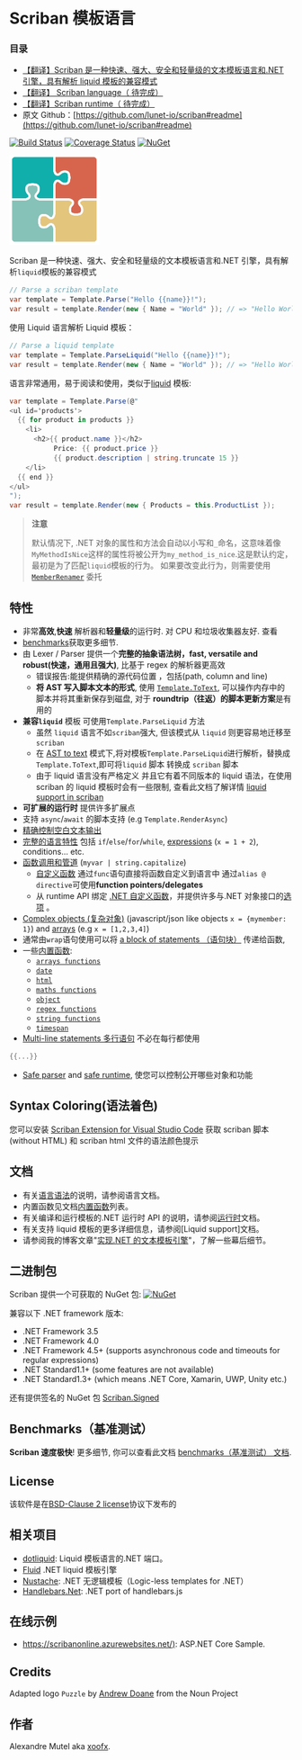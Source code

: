 # Scriban 模板语言

### 目录

- [【翻译】Scriban 是一种快速、强大、安全和轻量级的文本模板语言和.NET 引擎，具有解析 liquid 模板的兼容模式](https://www.cnblogs.com/igeekfan/p/13343331.html)
- [【翻译】 Scriban language（ 待完成）]()
- [【翻译】Scriban runtime（ 待完成）]()
- 原文 Github：[https://github.com/lunet-io/scriban#readme](https://github.com/lunet-io/scriban#readme)

[![Build Status](https://github.com/lunet-io/scriban/workflows/ci/badge.svg?branch=master)](https://github.com/lunet-io/scriban/actions) [![Coverage Status](https://coveralls.io/repos/github/lunet-io/scriban/badge.svg?branch=master)](https://coveralls.io/github/lunet-io/scriban?branch=master) [![NuGet](https://img.shields.io/nuget/v/Scriban.svg)](https://www.nuget.org/packages/Scriban/)

<img  width="160px" height="160px" src="./images/scriban.png">

Scriban 是一种快速、强大、安全和轻量级的文本模板语言和.NET 引擎，具有解析`liquid`模板的兼容模式

```cs
// Parse a scriban template
var template = Template.Parse("Hello {{name}}!");
var result = template.Render(new { Name = "World" }); // => "Hello World!"
```

使用 Liquid 语言解析 Liquid 模板：

```cs
// Parse a liquid template
var template = Template.ParseLiquid("Hello {{name}}!");
var result = template.Render(new { Name = "World" }); // => "Hello World!"
```

语言非常通用，易于阅读和使用，类似于[liquid](https://shopify.github.io/liquid/) 模板:

```cs
var template = Template.Parse(@"
<ul id='products'>
  {{ for product in products }}
    <li>
      <h2>{{ product.name }}</h2>
           Price: {{ product.price }}
           {{ product.description | string.truncate 15 }}
    </li>
  {{ end }}
</ul>
");
var result = template.Render(new { Products = this.ProductList });
```

> **注意**
>
> 默认情况下, .NET 对象的属性和方法会自动以小写和`_`命名，这意味着像`MyMethodIsNice`这样的属性将被公开为`my_method_is_nice`.这是默认约定，最初是为了匹配`liquid`模板的行为。
> 如果要改变此行为，则需要使用 [`MemberRenamer`](doc/runtime.md#member-renamer) 委托

## 特性

- 非常**高效**,**快速** 解析器和**轻量级**的运行时. 对 CPU 和垃圾收集器友好. 查看
- [benchmarks](https://github.com/lunet-io/scriban/blob/devel-3.0/doc/benchmarks.md)获取更多细节.
- 由 Lexer / Parser 提供一个**完整的抽象语法树，fast, versatile and robust(快速，通用且强大)**, 比基于 regex 的解析器更高效
  - 错误报告:能提供精确的源代码位置 ，包括(path, column and line)
  - **将 AST 写入脚本文本的形式**, 使用 [`Template.ToText`](https://github.com/lunet-io/scriban/blob/devel-3.0/doc/runtime.md#ast-to-text), 可以操作内存中的脚本并将其重新保存到磁盘, 对于 **roundtrip（往返）的脚本更新方案**是有用的
- **兼容`liquid`** 模板 可使用`Template.ParseLiquid` 方法
  - 虽然 `liquid` 语言不如`scriban`强大, 但该模式从 `liquid` 则更容易地迁移至 `scriban`
  - 在 [AST to text](https://github.com/lunet-io/scriban/blob/devel-3.0/doc/runtime.md#ast-to-text) 模式下,将对模板`Template.ParseLiquid`进行解析，替换成`Template.ToText`,即可将`liquid` 脚本 转换成 `scriban` 脚本
  - 由于 liquid 语言没有严格定义 并且它有着不同版本的 liquid 语法，在使用 scriban 的 liquid 模板时会有一些限制, 查看此文档了解详情 [liquid support in scriban](https://github.com/lunet-io/scriban/blob/devel-3.0/doc/liquid-support.md)
- **可扩展的运行时** 提供许多扩展点
- 支持 `async`/`await` 的脚本支持 (e.g `Template.RenderAsync`)
- [精确控制空白文本输出](https://github.com/lunet-io/scriban/blob/devel-3.0/doc/language.md#14-whitespace-control)
- [完整的语言特性](https://github.com/lunet-io/scriban/blob/devel-3.0/doc/language.md) 包括 `if`/`else`/`for`/`while`, [expressions](doc/language.md#8-expressions) (`x = 1 + 2`), conditions... etc.
- [函数调用和管道](https://github.com/lunet-io/scriban/blob/devel-3.0/doc/language.md#89-function-call-expression) (`myvar | string.capitalize`)
  - [自定义函数](https://github.com/lunet-io/scriban/blob/devel-3.0/doc/language.md#7-functions) 通过`func`语句直接将函数自定义到语言中 通过`alias @ directive`可使用**function pointers/delegates**
  - 从 runtime API 绑定 [.NET 自定义函数](https://github.com/lunet-io/scriban/blob/devel-3.0/doc/runtime.md#imports-functions-from-a-net-class)，并提供许多与.NET 对象接口的[选项](https://github.com/lunet-io/scriban/blob/devel-3.0/doc/runtime.md#the-scriptobject) 。
- [Complex objects (复杂对象)](doc/language.md#5-objects) (javascript/json like objects `x = {mymember: 1}`) and [arrays](https://github.com/lunet-io/scriban/blob/devel-3.0/doc/language.md#6-arrays) (e.g `x = [1,2,3,4]`)
- 通常由`wrap`语句使用可以将 [a block of statements （语句块）](https://github.com/lunet-io/scriban/blob/devel-3.0/doc/language.md#98-wrap-function-arg1argn--end) 传递给函数,
- 一些[内置函数](https://github.com/lunet-io/scriban/blob/devel-3.0/doc/builtins.md):
  - [`arrays functions`](https://github.com/lunet-io/scriban/blob/devel-3.0/doc/builtins.md#array-functions)
  - [`date`](https://github.com/lunet-io/scriban/blob/devel-3.0/doc/builtins.md#date-functions)
  - [`html`](https://github.com/lunet-io/scriban/blob/devel-3.0/doc/builtins.md#html-functions)
  - [`maths functions`](https://github.com/lunet-io/scriban/blob/devel-3.0/doc/builtins.md#math-functions)
  - [`object`](doc/builtins.md#object-functions)
  - [`regex functions`](https://github.com/lunet-io/scriban/blob/devel-3.0/doc/builtins.md#regex-functions)
  - [`string functions`](https://github.com/lunet-io/scriban/blob/devel-3.0/doc/builtins.md#string-functions)
  - [`timespan`](doc/builtins.md#timespan-functions)
- [Multi-line statements 多行语句](https://github.com/lunet-io/scriban/blob/devel-3.0/doc/language.md#11-code-block) 不必在每行都使用

```cs
{{...}}
```

- [Safe parser](https://github.com/lunet-io/scriban/blob/devel-3.0/doc/runtime.md#the-lexer-and-parser) and [safe runtime](https://github.com/lunet-io/scriban/blob/devel-3.0/doc/runtime.md#safe-runtime), 使您可以控制公开哪些对象和功能

## Syntax Coloring(语法着色)

您可以安装 [Scriban Extension for Visual Studio Code](https://marketplace.visualstudio.com/items?itemName=xoofx.scriban) 获取 scriban 脚本 (without HTML) 和 scriban html 文件的语法颜色提示

## 文档

- 有关[语言语法](https://github.com/lunet-io/scriban/blob/devel-3.0/doc/language.md)的说明，请参阅语言文档。
- 内置函数见文档[内置函数](https://github.com/lunet-io/scriban/blob/devel-3.0/doc/builtins.md)列表。
- 有关编译和运行模板的.NET 运行时 API 的说明，请参阅[运行时](https://github.com/lunet-io/scriban/blob/devel-3.0/doc/runtime.md)文档。
- 有关支持 liquid 模板的更多详细信息，请参阅[Liquid support]文档。
- 请参阅我的博客文章"[实现.NET 的文本模板引擎](http://xoofx.com/blog/2017/11/13/implementing-a-text-templating-language-and-engine-for-dotnet/)"，了解一些幕后细节。

## 二进制包

Scriban 提供一个可获取的 NuGet 包: [![NuGet](https://img.shields.io/nuget/v/Scriban.svg)](https://www.nuget.org/packages/Scriban/)

兼容以下 .NET framework 版本:

- .NET Framework 3.5
- .NET Framework 4.0
- .NET Framework 4.5+ (supports asynchronous code and timeouts for regular expressions)
- .NET Standard1.1+ (some features are not available)
- .NET Standard1.3+ (which means .NET Core, Xamarin, UWP, Unity etc.)

还有提供签名的 NuGet 包 [Scriban.Signed](https://www.nuget.org/packages/Scriban.Signed/)

## Benchmarks（基准测试）

**Scriban 速度极快**! 更多细节, 你可以查看此文档 [benchmarks（基准测试） 文档](https://github.com/lunet-io/scriban/blob/devel-3.0/doc/benchmarks.md).

## License

该软件是在[BSD-Clause 2 license](https://opensource.org/licenses/BSD-2-Clause)协议下发布的

## 相关项目

- [dotliquid](https://github.com/dotliquid/dotliquid): Liquid 模板语言的.NET 端口。
- [Fluid](https://github.com/sebastienros/fluid/) .NET liquid 模板引擎
- [Nustache](https://github.com/jdiamond/Nustache): .NET 无逻辑模板（Logic-less templates for .NET）
- [Handlebars.Net](https://github.com/rexm/Handlebars.Net): .NET port of handlebars.js

## 在线示例

- [https://scribanonline.azurewebsites.net/)](https://scribanonline.azurewebsites.net/): ASP.NET Core Sample.

## Credits

Adapted logo `Puzzle` by [Andrew Doane](https://thenounproject.com/andydoane/) from the Noun Project

## 作者

Alexandre Mutel aka [xoofx](http://xoofx.com).
